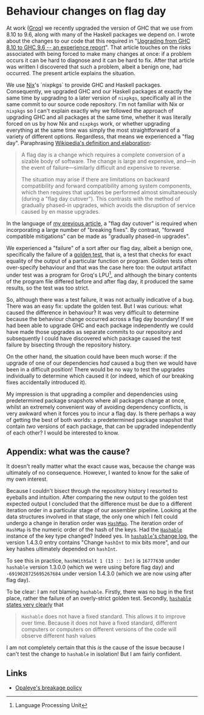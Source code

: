 # Behaviour changes on flag day

At work ([Groq](https://groq.com/)) we recently upgraded the version
of GHC that we use from 8.10 to 9.6, along with many of the Haskell
packages we depend on.  I wrote about the changes to our code that
this required in "[Upgrading from GHC 8.10 to GHC 9.6 -- an experience
report](../ghc-8.10-9.6-experience-report)".  That article touches on
the risks associated with being forced to make many changes at once:
if a problem occurs it can be hard to diagnose and it can be hard to
fix.  After that article was written I discovered that such a problem,
albeit a benign one, had occurred.  The present article explains the
situation.

We use [Nix](https://en.wikipedia.org/wiki/Nix_(package_manager))'s
`nixpkgs` to provide GHC and Haskell packages.  Consequently, we
upgraded GHC and our Haskell packages at exactly the same time by
upgrading to a later version of `nixpkgs`, specifically all in the
same commit to our source code repository.  I'm not familiar with Nix
or `nixpkgs` so I can't explain exactly why we followed the approach
of upgrading GHC and all packages at the same time, whether it was
literally forced on us by how Nix and `nixpkgs` work, or whether
upgrading everything at the same time was simply the most
straightforward of a variety of different options.  Regardless, that
means we experienced a "flag day".  Paraphrasing [Wikipedia's
definition and
elaboration](https://en.wikipedia.org/wiki/Flag_day_(computing)):

> A flag day is a change which requires a complete conversion of a
> sizable body of software. The change is large and expensive, and—in
> the event of failure—similarly difficult and expensive to reverse.
>
> The situation may arise if there are limitations on backward
> compatibility and forward compatibility among system components,
> which then requires that updates be performed almost simultaneously
> (during a "flag day cutover"). This contrasts with the method of
> gradually phased-in upgrades, which avoids the disruption of service
> caused by en masse upgrades.

In the language of [my previous
article](ghc-8.10-9.6-experience-report#forward-compatible-mitigations-versus-breaking-fixes),
a "flag day cutover" is required when incorporating a large number of
"breaking fixes".  By contrast, "forward compatible mitigations" can
be made as "gradually phased-in upgrades".

We experienced a "failure" of a sort after our flag day, albeit a
benign one, specifically the failure of a [golden
test](https://en.wikipedia.org/wiki/Characterization_test), that is, a
test that checks for exact equality of the output of a particular
function or program.  Golden tests often over-specify behaviour and
that was the case here too: the output artifact under test was a
program for Groq's LPU[^1], and although the binary contents of the
program file differed before and after flag day, it produced the same
results, so the test was too strict.

So, although there was a test failure, it was not actually indicative
of a bug.  There was an easy fix: update the golden test.  But I was
curious: what caused the difference in behaviour?  It was very
difficult to determine because the behaviour change occurred across a
flag day boundary!  If we had been able to upgrade GHC and each
package independently we could have made those upgrades as separate
commits to our repository and subsequently I could have discovered
which package caused the test failure by bisecting through the
repository history.

On the other hand, the situation could have been much worse: if the
upgrade of one of our dependencies _had_ caused a bug then we would
have been in a difficult position!  There would be no way to test the
upgrades individually to determine which caused it (or indeed, which
of our breaking fixes accidentally introduced it).

My impression is that upgrading a compiler and dependencies using
predetermined package snapshots where all packages change at once,
whilst an extremely convenient way of avoiding dependency conflicts,
is very awkward when it forces you to incur a flag day.  Is there
perhaps a way of getting the best of both worlds: a predetermined
package snapshot that contain _two_ versions of each package, that can
be upgraded independently of each other? I would be interested to
know.

## Appendix: what was the cause?

It doesn't really matter what the exact cause was, because the change
was ultimately of no consequence.  However, I wanted to know for the
sake of my own interest.

Because I couldn't bisect through the repository history I resorted to
eyeballs and intuition.  After comparing the new output to the golden
test expected output I concluded that the difference must be due to a
different iteration order in a particular stage of our assembler
pipeline. Looking at the data structures involved in that stage, the
only one which I felt could undergo a change in iteration order was
[`HashMap`](https://hackage.haskell.org/package/unordered-containers-0.2.20/docs/Data-HashMap-Strict.html#t:HashMap).
The iteration order of `HashMap` is the numeric order of the hash of
the keys.  Had the
[`Hashable`](https://www.stackage.org/haddock/lts-22.33/hashable-1.4.4.0/Data-Hashable.html#t:Hashable)
instance of the key type changed?  Indeed yes. In [`hashable`'s change
log](https://github.com/haskell-unordered-containers/hashable/blob/6ef535fd0053427e85201903a894a4b3162e0229/CHANGES.md),
the version 1.4.3.0 entry contains "Change `hashInt` to mix bits
more", and our key hashes ultimately depended on `hashInt`.

To see this in practice, `hashWithSalt 1 (13 :: Int)` is `16777630`
under `hashable` version 1.3.0.0 (which we were using before flag day)
and `-6919028725695267684` under version 1.4.3.0 (which we are now
using after flag day).

To be clear: I am not blaming `hashable`.  Firstly, there was no bug
in the first place, rather the failure of an overly-strict golden
test.  Secondly, [`hashable` states very
clearly](https://hackage.haskell.org/package/hashable) that

> `Hashable` does not have a fixed standard. This allows it to improve
> over time.  Because it does not have a fixed standard, different
> computers or computers on different versions of the code will
> observe different hash values

I am not completely certain that this _is_ the cause of the issue
because I can't test the change to `hashable` in isolation!  But I am
fairly confident.

## Links

* [Opaleye's breakage
  policy](https://h2.jaguarpaw.co.uk/posts/opaleyes-api-breakage-policy/)

[^1]: Language Processing Unit
